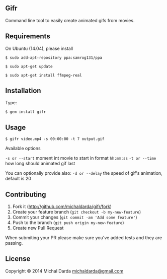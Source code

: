 ## Gifr

Command line tool to easily create animated gifs from movies.

## Requirements

On Ubuntu (14.04), please install

    $ sudo add-apt-repository ppa:samrog131/ppa

    $ sudo apt-get update

    $ sudo apt-get install ffmpeg-real

## Installation

Type:

    $ gem install gifr


## Usage

    $ gifr video.mp4 -s 00:00:00 -t 7 output.gif

Available options

`-s or --start` moment int movie to start in format `hh:mm:ss`
`-t or --time` how long should animated gif last

You can optionally provide also:
`-d or --delay` the speed of gif's animation, default is 20

## Contributing

1. Fork it (http://github.com/michaldarda/gifr/fork)
2. Create your feature branch (`git checkout -b my-new-feature`)
3. Commit your changes (`git commit -am 'Add some feature'`)
4. Push to the branch (`git push origin my-new-feature`)
5. Create new Pull Request

When submiting your PR please make sure you've added tests and they are passing.

## License

Copyright &copy; 2014 Michal Darda <michaldarda@gmail.com>

